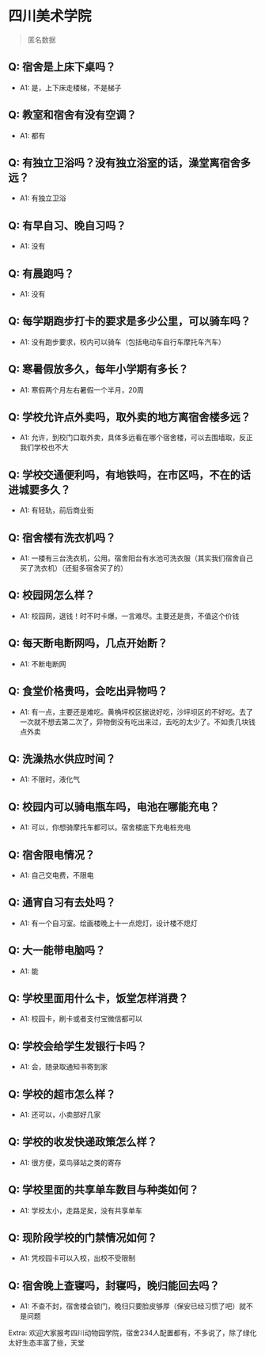 # 四川美术学院

> 匿名数据

## Q: 宿舍是上床下桌吗？

- A1: 是，上下床走楼梯，不是梯子

## Q: 教室和宿舍有没有空调？

- A1: 都有

## Q: 有独立卫浴吗？没有独立浴室的话，澡堂离宿舍多远？

- A1: 有独立卫浴

## Q: 有早自习、晚自习吗？

- A1: 没有

## Q: 有晨跑吗？

- A1: 没有

## Q: 每学期跑步打卡的要求是多少公里，可以骑车吗？

- A1: 没有跑步要求，校内可以骑车（包括电动车自行车摩托车汽车）

## Q: 寒暑假放多久，每年小学期有多长？

- A1: 寒假两个月左右暑假一个半月，20周

## Q: 学校允许点外卖吗，取外卖的地方离宿舍楼多远？

- A1: 允许，到校门口取外卖，具体多远看在哪个宿舍楼，可以去围墙取，反正我们学校也不大

## Q: 学校交通便利吗，有地铁吗，在市区吗，不在的话进城要多久？

- A1: 有轻轨，前后商业街

## Q: 宿舍楼有洗衣机吗？

- A1: 一楼有三台洗衣机，公用。宿舍阳台有水池可洗衣服（其实我们宿舍自己买了洗衣机）（还挺多宿舍买了的）

## Q: 校园网怎么样？

- A1: 校园网，退钱！时不时卡爆，一言难尽。主要还是贵，不值这个价钱

## Q: 每天断电断网吗，几点开始断？

- A1: 不断电断网

## Q: 食堂价格贵吗，会吃出异物吗？

- A1: 有一点，主要还是难吃。黄桷坪校区据说好吃，沙坪坝区的不好吃。去了一次就不想去第二次了，异物倒没有吃出来过，去吃的太少了。不如贵几块钱点外卖

## Q: 洗澡热水供应时间？

- A1: 不限时，液化气

## Q: 校园内可以骑电瓶车吗，电池在哪能充电？

- A1: 可以，你想骑摩托车都可以。宿舍楼底下充电桩充电

## Q: 宿舍限电情况？

- A1: 自己交电费，不限电

## Q: 通宵自习有去处吗？

- A1: 有一个自习室。绘画楼晚上十一点熄灯，设计楼不熄灯

## Q: 大一能带电脑吗？

- A1: 能

## Q: 学校里面用什么卡，饭堂怎样消费？

- A1: 校园卡，刷卡或者支付宝微信都可以

## Q: 学校会给学生发银行卡吗？

- A1: 会，随录取通知书寄到家

## Q: 学校的超市怎么样？

- A1: 还可以，小卖部好几家

## Q: 学校的收发快递政策怎么样？

- A1: 很方便，菜鸟驿站之类的寄存

## Q: 学校里面的共享单车数目与种类如何？

- A1: 学校太小，走路足矣，没有共享单车

## Q: 现阶段学校的门禁情况如何？

- A1: 凭校园卡可以入校，出校不受限制

## Q: 宿舍晚上查寝吗，封寝吗，晚归能回去吗？

- A1: 不查不封，宿舍楼会锁门，晚归只要脸皮够厚（保安已经习惯了吧）就不是问题

Extra: 欢迎大家报考四川动物园学院，宿舍234人配置都有，不多说了，除了绿化太好生态丰富了些，天堂